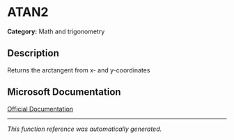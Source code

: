 # ATAN2

**Category:** Math and trigonometry

## Description
Returns the arctangent from x- and y-coordinates

## Microsoft Documentation
[Official Documentation](https://support.microsoft.com//en-us/office/atan2-function-c04592ab-b9e3-4908-b428-c96b3a565033)

---
*This function reference was automatically generated.*
